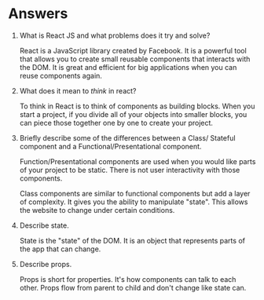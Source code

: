 # Answers

1.  What is React JS and what problems does it try and solve?

    React is a JavaScript library created by Facebook. It is a powerful tool that allows you to create small reusable components that interacts with the DOM. It is great and efficient for big applications when you can reuse components again. 

1.  What does it mean to _think_ in react?

    To think in React is to think of components as building blocks. When you start a project, if you divide all of your objects into smaller blocks, you can piece those together one by one to create your project.

1.  Briefly describe some of the differences between a Class/       Stateful component and a Functional/Presentational component.

    Function/Presentational components are used when you would like parts of your project to be static. There is not user interactivity with those components. 

    Class components are similar to functional components but add a layer of complexity. It gives you the ability to manipulate "state". This allows the website to change under certain conditions.

1.  Describe state.

    State is the "state" of the DOM. It is an object that represents parts of the app that can change.

1.  Describe props.

    Props is short for properties. It's how components can talk to each other. Props flow from parent to child and don't change like state can.
